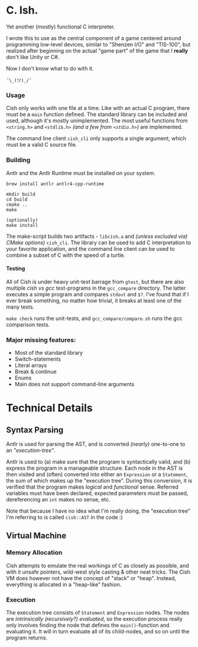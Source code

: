 # C. Ish.

Yet another (mostly) functional C interpreter.

I wrote this to use as the central component of a game centered around
programming low-level devices, similar to "Shenzen I/O" and "TIS-100", but
realized after beginning on the actual "game part" of the game that I
**really** don't like Unity or C#.

Now I don't know what to do with it.

    ¯\_(ツ)_/¯

### Usage

Cish only works with one file at a time. Like with an actual C program, there
must be a `main` function defined. The standard library can be included and
used, although it's mostly unimplemented. The most useful functions from
`<string.h>` and `<stdlib.h>` _(and a few from `<stdio.h>`)_ are implemented.

The command line client `cish_cli` only supports a single argument, which must
be a valid C source file.

### Building

Antlr and the Antlr Runtime must be installed on your system. 

    brew install antlr antlr4-cpp-runtime

    mkdir build
    cd build
    cmake ..
    make

    (optionally)
    make install

The make-script builds two artifacts - `libcish.a` and _(unless excluded via)
CMake options)_ `cish_cli`. The library can be used to add C interpretation to
your favorite application, and the command line client can be used to combine a
subset of C with the speed of a turtle.

#### Testing

All of Cish is under heavy unit-test barrage from `gtest`, but there are also
multiple _cish vs gcc_ test-programs in the `gcc_compare` directory. The latter
executes a simple program and compares `stdout` and `$?`. I've found that if I
ever break something, no matter how trivial, it breaks at least one of the many
tests.

`make check` runs the unit-tests, and `gcc_compare/compare.sh` runs the gcc
comparison tests.

### Major missing features:

- Most of the standard library
- Switch-statements
- Literal arrays
- Break & continue
- Enums
- Main does not support command-line arguments

# Technical Details

## Syntax Parsing

Antlr is used for parsing the AST, and is converted _(nearly)_ one-to-one to
an _"execution-tree"_.

Antlr is used to (a) make sure that the program is syntactically valid, and (b)
express the program in a manageable structure. Each node in the AST is then
visited and (often) converted into either an `Expression` or a `Statement`, the
sum of which makes up the "execution tree". During this conversion, it is
verified that the program makes _logical_ and _functional_ sense. Referred
variables must have been declared, expected parameters must be passed,
dereferencing an `int` makes no sense, etc.

Note that because I have no idea what I'm really doing, the "execution tree" I'm
referring to is called `cish::AST` in the code :)

## Virtual Machine

### Memory Allocation

Cish attempts to emulate the real workings of C as closely as possible, and
with it unsafe pointers, wild-west style casting & other neat tricks. The Cish
VM does however not have the concept of "stack" or "heap". Instead, everything
is allocated in a "heap-like" fashion.

### Execution

The execution tree consists of `Statement` and `Expression` nodes. The nodes
are _intrinsically (recursively?) evaluated_, so the execution process really
only involves finding the node that defines the `main()`-function and
evaluating it. It will in turn evaluate all of its child-nodes, and so on until
the program returns.

